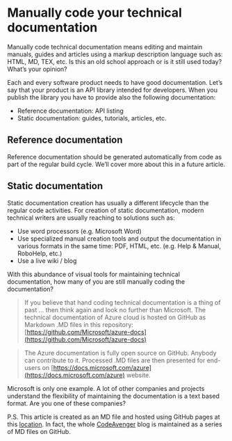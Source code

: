 Manually code your technical documentation
==========================================

Manually code technical documentation means editing and maintain manuals, guides and articles using a markup description language such as: HTML, MD, TEX, etc. Is this an old school approach or is it still used today? What’s your opinion?

Each and every software product needs to have good documentation. Let’s say that your product is an API library intended for developers. When you publish the library you have to provide also the following documentation:

- Reference documentation: API listing
- Static documentation: guides, tutorials, articles, etc.

Reference documentation
-----------------------

Reference documentation should be generated automatically from code as part of the regular build cycle. We’ll cover more about this in a future article.


Static documentation
--------------------

Static documentation creation has usually a different lifecycle than the regular code activities. For creation of static documentation, modern technical writers are usually reaching to solutions such as:

- Use word processors (e.g. Microsoft Word)
- Use specialized manual creation tools and output the documentation in various formats in the same time: PDF, HTML, etc. (e.g. Help & Manual, RoboHelp, etc.)
- Use a live wiki / blog

With this abundance of visual tools for maintaining technical documentation, how many of you are still manually coding the documentation?

> If you believe that hand coding technical documentation is a thing of past ... then think again and look no further than Microsoft. 
> The technical documentation of Azure cloud is hosted on GitHub as Markdown .MD files in this repository: 
> [https://github.com/Microsoft/azure-docs](https://github.com/Microsoft/azure-docs)

> The Azure documentation is fully open source on GitHub. Anybody can contribute to it.
> Processed .MD files are then presented for end-users on [https://docs.microsoft.com/azure](https://docs.microsoft.com/azure) website.

Microsoft is only one example. A lot of other companies and projects understand the flexibility of maintaining the documentation is a text based format. Are you one of these companies?

P.S. This article is created as an MD file and hosted using GitHub pages at this [location](http://github.com/mveteanu/CodeAvenger/blob/master/_posts/2017-01-11-Manually-code-your-technical-documentation.md). In fact, the whole [CodeAvenger](http://www.codeavenger.com) blog is maintained as a series of MD files on GitHub.
